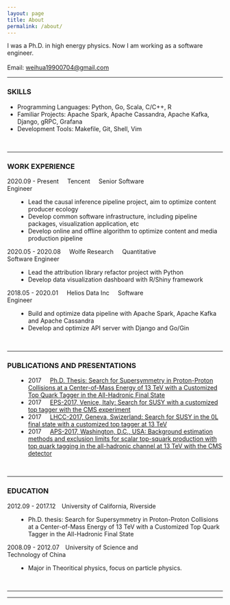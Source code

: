 ```yaml
---
layout: page
title: About
permalink: /about/
---
```

<style>
p {margin-right:20px; display:inline;}
</style>
I was a Ph.D. in high energy physics. Now I am working as a software engineer.
<BR>
<BR>
Email: weihua19900704@gmail.com

<br>
<hr>
<h3>SKILLS</h3>
<ul>
    <li>Programming Languages: Python, Go, Scala, C/C++, R</li>
    <li>Familiar Projects: Apache Spark, Apache Cassandra, Apache Kafka, Django, gRPC, Grafana</li>
    <li>Development Tools: Makefile, Git, Shell, Vim</li>
</ul>
<br>
<hr>
<h3>WORK EXPERIENCE</h3>
<div style="width:100%;">
    <div style="width:70%;"><p>2020.09 - Present</p><p>Tencent</p><p>Senior Software Engineer</p></div>
    <div style="padding-left:5%;">
        <ul>
            <li>Lead the causal inference pipeline project, aim to optimize content producer ecology</li>
            <li>Develop common software infrastructure, including pipeline packages, visualization application, etc</li>
            <li>Develop online and offline algorithm to optimize content and media production pipeline</li>
        </ul>
    </div>
    <div style="width:70%;"><p>2020.05 - 2020.08</p><p>Wolfe Research</p><p>Quantitative Software Engineer</p></div>
    <div style="padding-left:5%;">
        <ul>
            <li>Lead the attribution library refactor project with Python</li>
            <li>Develop data visualization dashboard with R/Shiny framework</li>
        </ul>
    </div>
    <div style="width:70%;"><p>2018.05 - 2020.01</p><p>Helios Data Inc</p><p>Software Engineer</p></div>
    <div style="padding-left:5%;">
        <ul>
            <li>Build and optimize data pipeline with Apache Spark, Apache Kafka and Apache Cassandra</li>
            <li>Develop and optimize API server with Django and Go/Gin</li>
        </ul>
    </div>
</div>
<br>
<hr>
<h3>PUBLICATIONS AND PRESENTATIONS</h3>
<div style="width:100%;">
    <div style="padding-left:5%;">
        <ul>
            <li><p>2017</p><p><a href="https://cds.cern.ch/record/2679500">Ph.D. Thesis: Search for Supersymmetry in Proton-Proton Collisions at a Center-of-Mass Energy of 13 TeV with a Customized Top Quark Tagger in the All-Hadronic Final State</a></p></li>
            <li><p>2017</p><p><a href="https://pos.sissa.it/314/724/pdf">EPS-2017, Venice, Italy: Search for SUSY with a customized top tagger with the CMS experiment</a></p></li>
            <li><p>2017</p><p><a href="https://indico.cern.ch/event/608530/contributions/2464550/attachments/1416018/2168019/20170222_SUSYTopTagger_2017LHCC.pdf">LHCC-2017, Geneva, Swizerland: Search for SUSY in the 0L final state with a customized top tagger at 13 TeV</a></p></li>
            <li><p>2017</p><p><a href="http://meetings.aps.org/Meeting/APR17/Session/E11.4">APS-2017, Washington, D.C., USA: Background estimation methods and exclusion limits for scalar top-squark production with top quark tagging in the all-hadronic channel at 13 TeV with the CMS detector</a></p></li>
        </ul>
    </div>
</div>
<br>
<hr>
<h3>EDUCATION</h3>
<div style="width:100%;">
    <div style="width:70%;">
        2012.09 - 2017.12&emsp;University of California, Riverside
    </div>
    <div style="padding-left:5%;">
        <ul>
            <li>Ph.D. thesis: Search for Supersymmetry in Proton-Proton Collisions at a Center-of-Mass Energy of 13 TeV with a Customized Top Quark Tagger in the All-Hadronic Final State</li>
        </ul>
    </div>
    <div style="width:70%;">
        2008.09 - 2012.07&emsp;University of Science and Technology of China
    </div>
    <div style="padding-left:5%;">
        <ul>
            <li>Major in Theoritical physics, focus on particle physics.</li>
        </ul>
    </div>
</div>
<br>
<hr>
<hr>
